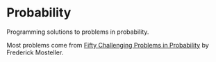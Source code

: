 Probability
===========

Programming solutions to problems in probability.

Most problems come from [Fifty Challenging Problems in Probability](http://www.amazon.com/gp/product/B00A3M0VV8) by Frederick Mosteller.
